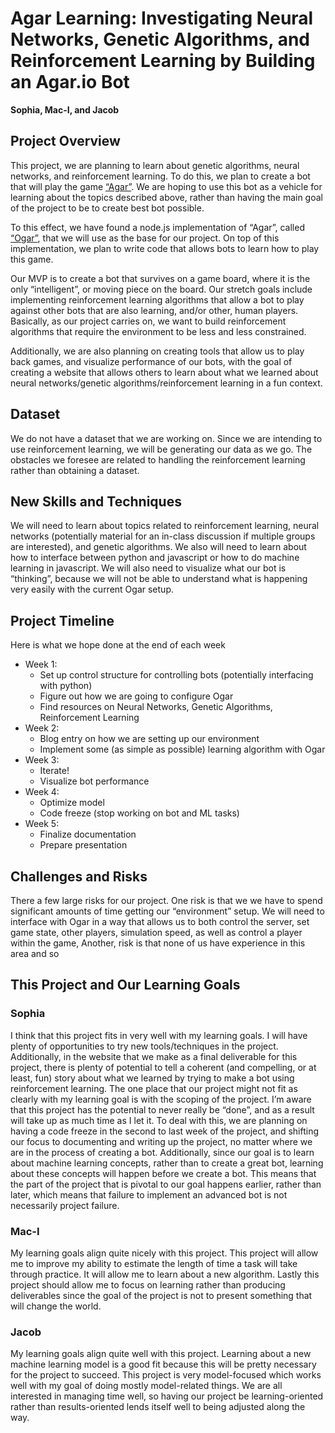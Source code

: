 # Agar Learning: Investigating Neural Networks, Genetic Algorithms, and Reinforcement Learning by Building an Agar.io Bot


**Sophia, Mac-I, and Jacob**

## Project Overview
This project, we are planning to learn about genetic algorithms, neural networks, and reinforcement learning. To do this, we plan to create a bot that will play the game [“Agar”](agar.io). We are hoping to use this bot as a vehicle for learning about the topics described above, rather than having the main goal of the project to be to create best bot possible. 

To this effect, we have found a node.js implementation of “Agar”, called [“Ogar”](https://github.com/OgarProject/Ogar), that we will use as the base for our project. On top of this implementation, we plan to write code that allows bots to learn how to play this game. 

Our MVP is to create a bot that survives on a game board, where it is the only “intelligent”, or moving piece on the board. Our stretch goals include implementing reinforcement learning algorithms that allow a bot to play against other bots that are also learning, and/or other, human players. Basically, as our project carries on, we want to build reinforcement algorithms that require the environment to be less and less constrained. 

Additionally, we are also planning on creating tools that allow us to play back games, and visualize performance of our bots, with the goal of creating a website that allows others to learn about what we learned about neural networks/genetic algorithms/reinforcement learning in a fun context. 

## Dataset

We do not have a dataset that we are working on. Since we are intending to use reinforcement learning, we will be generating our data as we go. The obstacles we foresee are related to handling the reinforcement learning rather than obtaining a dataset.


## New Skills and Techniques

We will need to learn about topics related to reinforcement learning, neural networks (potentially material for an in-class discussion if multiple groups are interested), and genetic algorithms. We also will need to learn about how to interface between python and javascript or how to do machine learning in javascript. We will also need to visualize what our bot is “thinking”, because we will not be able to understand what is happening very easily with the current Ogar setup. 


## Project Timeline

Here is what we hope done at the end of each week
* Week 1: 
	* Set up control structure for controlling bots (potentially interfacing with python)
	* Figure out how we are going to configure Ogar
	* Find resources on Neural Networks, Genetic Algorithms, Reinforcement Learning
* Week 2:
	* Blog entry on how we are setting up our environment
	* Implement some (as simple as possible) learning algorithm with Ogar
* Week 3:
	* Iterate!
	* Visualize bot performance
* Week 4:
	* Optimize model
	* Code freeze (stop working on bot and ML tasks)
* Week 5:
	* Finalize documentation
	* Prepare presentation


## Challenges and Risks

There a few large risks for our project. One risk is that we we have to spend significant amounts of time getting our “environment” setup. We will need to interface with Ogar in a way that allows us to both control the server, set game state, other players, simulation speed, as well as control a player within the game, Another, risk is that none of us have experience in this area and so 

## This Project and Our Learning Goals

### Sophia
I think that this project fits in very well with my learning goals. I will have plenty of opportunities to try new tools/techniques in the project. Additionally, in the website that we make as a final deliverable for this project, there is plenty of potential to tell a coherent (and compelling, or at least, fun) story about what we learned by trying to make a bot using reinforcement learning. The one place that our project might not fit as clearly with my learning goal is with the scoping of the project. I’m aware that this project has the potential to never really be “done”, and as a result will take up as much time as I let it. To deal with this, we are planning on having a code freeze in the second to last week of the project, and shifting our focus to documenting and writing up the project, no matter where we are in the process of creating a bot. Additionally, since our goal is to learn about machine learning concepts, rather than to create a great bot, learning about these concepts will happen before we create a bot. This means that the part of the project that is pivotal to our goal happens earlier, rather than later, which means that failure to implement an advanced bot is not necessarily project failure. 

### Mac-I
My learning goals align quite nicely with this project. This project will allow me to improve my ability to estimate the length of time a task will take through practice. It will allow me to learn about a new algorithm. Lastly this project should allow me to focus on learning rather than producing deliverables since the goal of the project is not to present something that will change the world. 

### Jacob
My learning goals align quite well with this project. Learning about a new machine learning model is a good fit because this will be pretty necessary for the project to succeed. This project is very model-focused which works well with my goal of doing mostly model-related things. We are all interested in managing time well, so having our project be learning-oriented rather than results-oriented lends itself well to being adjusted along the way.
